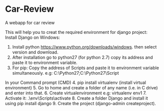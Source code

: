 # Car-Review
A webapp for car review

This will help you to creat the required environment for django project:
Install Django on Windows:
1. Install python https://www.python.org/downloads/windows. then select version and download.
2. After installation go to python27 (for python 2.7) copy its address and paste it to environment variable.
3. For pip: Copy the address of Scripts and paste it to environment variable simultaneously.
   e.g: C:\Python27;C:\Python27\Script 

In your Command prompt (CMD)
4. pip install virtualenv (install virtual environment)
5. Go to home and create a folder of any name (i.e. in C drive) and enter into that.
6. Create virtualenvironment
   e.g: virtualenv env1
7. Activate it: .\env\Scripts\activate
8. Create a folder Django and install it using pip install django
9. Create the project (django-admin createproject).